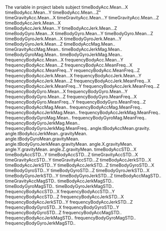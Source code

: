 The variable in project
labels
subject
timeBodyAcc.Mean...X
timeBodyAcc.Mean...Y
timeBodyAcc.Mean...Z"	
timeGravityAcc.Mean...X
timeGravityAcc.Mean...Y
timeGravityAcc.Mean...Z
timeBodyAccJerk.Mean...X	
timeBodyAccJerk.Mean...Y
timeBodyAccJerk.Mean...Z
timeBodyGyro.Mean...X
timeBodyGyro.Mean...Y
timeBodyGyro.Mean...Z
timeBodyGyroJerk.Mean...X
timeBodyGyroJerk.Mean...Y
timeBodyGyroJerk.Mean...Z
timeBodyAccMag.Mean..
timeGravityAccMag.Mean..
timeBodyAccJerkMag.Mean..
timeBodyGyroMag.Mean..
timeBodyGyroJerkMag.Mean..
frequencyBodyAcc.Mean...X
frequencyBodyAcc.Mean...Y
frequencyBodyAcc.Mean...Z
frequencyBodyAcc.MeanFreq...X
frequencyBodyAcc.MeanFreq...Y
requencyBodyAcc.MeanFreq...Z
frequencyBodyAccJerk.Mean...X
frequencyBodyAccJerk.Mean...Y
frequencyBodyAccJerk.Mean...Z
frequencyBodyAccJerk.MeanFreq...X
frequencyBodyAccJerk.MeanFreq...Y
frequencyBodyAccJerk.MeanFreq...Z
frequencyBodyGyro.Mean...X
frequencyBodyGyro.Mean...Y
frequencyBodyGyro.Mean...Z
frequencyBodyGyro.MeanFreq...X
frequencyBodyGyro.MeanFreq...Y
frequencyBodyGyro.MeanFreq...Z
frequencyBodyAccMag.Mean..
frequencyBodyAccMag.MeanFreq..
frequencyBodyAccJerkMag.Mean..
frequencyBodyAccJerkMag.MeanFreq..
frequencyBodyGyroMag.Mean..
frequencyBodyGyroMag.MeanFreq..
frequencyBodyGyroJerkMag.Mean..
frequencyBodyGyroJerkMag.MeanFreq..
angle.tBodyAccMean.gravity.
angle.tBodyAccJerkMean..gravityMean.
angle.tBodyGyroMean.gravityMean.
angle.tBodyGyroJerkMean.gravityMean.
angle.X.gravityMean.
angle.Y.gravityMean.
angle.Z.gravityMean.
timeBodyAccSTD...X
timeBodyAccSTD...Y
timeBodyAccSTD...Z
timeGravityAccSTD...X
timeGravityAccSTD...Y
timeGravityAccSTD...Z
timeBodyAccJerkSTD...X
timeBodyAccJerkSTD...Y
timeBodyAccJerkSTD...Z
timeBodyGyroSTD...X
timeBodyGyroSTD...Y
timeBodyGyroSTD...Z
timeBodyGyroJerkSTD...X
timeBodyGyroJerkSTD...Y
timeBodyGyroJerkSTD...Z
timeBodyAccMagSTD..
timeGravityAccMagSTD..
timeBodyAccJerkMagSTD..
timeBodyGyroMagSTD..
timeBodyGyroJerkMagSTD..
frequencyBodyAccSTD...X
frequencyBodyAccSTD...Y
frequencyBodyAccSTD...Z
frequencyBodyAccJerkSTD...X
frequencyBodyAccJerkSTD...Y
frequencyBodyAccJerkSTD...Z
frequencyBodyGyroSTD...X
frequencyBodyGyroSTD...Y
frequencyBodyGyroSTD...Z
frequencyBodyAccMagSTD..
frequencyBodyAccJerkMagSTD..
frequencyBodyGyroMagSTD..
frequencyBodyGyroJerkMagSTD..
